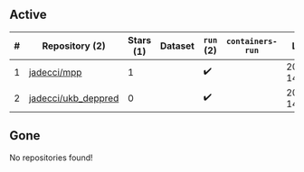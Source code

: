 ## Active
| # | Repository (2) | Stars (1) | Dataset | `run` (2) | `containers-run` | Last Modified |
| --- | --- | --- | --- | --- | --- | --- |
| 1 | [jadecci/mpp](https://github.com/jadecci/mpp) | 1 |  | :heavy_check_mark: |  | 2025-03-27 14:55:41+00:00 |
| 2 | [jadecci/ukb_deppred](https://github.com/jadecci/ukb_deppred) | 0 |  | :heavy_check_mark: |  | 2025-07-14 14:39:24+00:00 |

## Gone
No repositories found!

